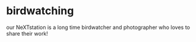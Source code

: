 # birdwatching
our NeXTstation is a long time birdwatcher and photographer who loves to share their work!
